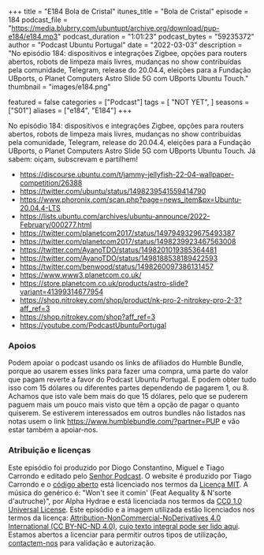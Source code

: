+++
title = "E184 Bola de Cristal"
itunes_title = "Bola de Cristal"
episode = 184
podcast_file = "https://media.blubrry.com/ubuntupt/archive.org/download/pup-e184/e184.mp3"
podcast_duration = "1:01:23"
podcast_bytes = "59235372"
author = "Podcast Ubuntu Portugal"
date = "2022-03-03"
description = "No episódio 184: dispositivos e integrações Zigbee, opções para routers abertos, robots de limpeza mais livres, mudanças no show contribuídas pela comunidade, Telegram, release do 20.04.4, eleições para a Fundação UBports, o Planet Computers Astro Slide 5G com UBports Ubuntu Touch."
thumbnail = "images/e184.png"

featured = false
categories = ["Podcast"]
tags = [
  "NOT YET",
]
seasons = ["S01"]
aliases = ["e184", "E184"]
+++

No episódio 184: dispositivos e integrações Zigbee, opções para routers abertos, robots de limpeza mais livres, mudanças no show contribuídas pela comunidade, Telegram, release do 20.04.4, eleições para a Fundação UBports, o Planet Computers Astro Slide 5G com UBports Ubuntu Touch.
Já sabem: oiçam, subscrevam e partilhem!

* https://discourse.ubuntu.com/t/jammy-jellyfish-22-04-wallpaper-competition/26388
* https://twitter.com/ubuntu/status/1498239541559414790
* https://www.phoronix.com/scan.php?page=news_item&px=Ubuntu-20.04.4-LTS
* https://lists.ubuntu.com/archives/ubuntu-announce/2022-February/000277.html
* https://twitter.com/planetcom2017/status/1497949329675493387
* https://twitter.com/planetcom2017/status/1498239923467563008
* https://twitter.com/AyanoTDO/status/1498201019385364481
* https://twitter.com/AyanoTDO/status/1498188538189422593
* https://twitter.com/benwood/status/1498260097386131457
* https://www.www3.planetcom.co.uk/
* https://store.planetcom.co.uk/products/astro-slide?variant=41399314677954
* https://shop.nitrokey.com/shop/product/nk-pro-2-nitrokey-pro-2-3?aff_ref=3
* https://shop.nitrokey.com/shop?aff_ref=3
* https://youtube.com/PodcastUbuntuPortugal


### Apoios
Podem apoiar o podcast usando os links de afiliados do Humble Bundle, porque ao usarem esses links para fazer uma compra, uma parte do valor que pagam reverte a favor do Podcast Ubuntu Portugal.
E podem obter tudo isso com 15 dólares ou diferentes partes dependendo de pagarem 1, ou 8.
Achamos que isto vale bem mais do que 15 dólares, pelo que se puderem paguem mais um pouco mais visto que têm a opção de pagar o quanto quiserem.
Se estiverem interessados em outros bundles não listados nas notas usem o link https://www.humblebundle.com/?partner=PUP e vão estar também a apoiar-nos.

### Atribuição e licenças
Este episódio foi produzido por Diogo Constantino, Miguel e Tiago Carrondo e editado pelo [Senhor Podcast](https://senhorpodcast.pt/).
O website é produzido por Tiago Carrondo e o [código aberto](https://gitlab.com/podcastubuntuportugal/website) está licenciado nos termos da [Licença MIT](https://gitlab.com/podcastubuntuportugal/website/main/LICENSE).
A música do genérico é: "Won't see it comin' (Feat Aequality & N'sorte d'autruche)", por Alpha Hydrae e está licenciada nos termos da [CC0 1.0 Universal License](https://creativecommons.org/publicdomain/zero/1.0/).
Este episódio e a imagem utilizada estão licenciados nos termos da licença: [Attribution-NonCommercial-NoDerivatives 4.0 International (CC BY-NC-ND 4.0)](https://creativecommons.org/licenses/by-nc-nd/4.0/), [cujo texto integral pode ser lido aqui](https://creativecommons.org/licenses/by-nc-nd/4.0/legalcode). Estamos abertos a licenciar para permitir outros tipos de utilização, [contactem-nos](https://podcastubuntuportugal.org/contactos) para validação e autorização.

